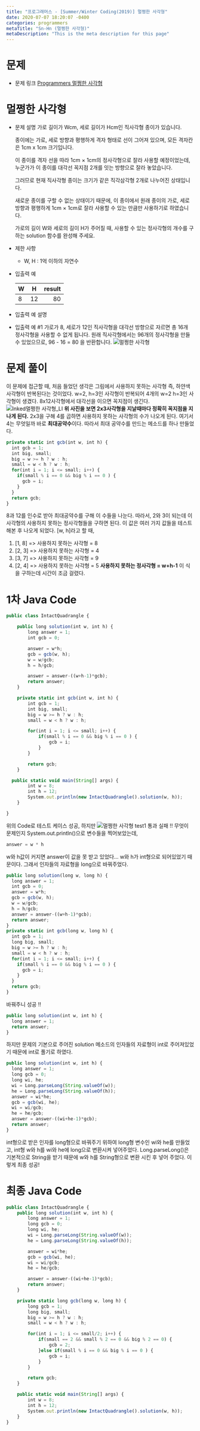 ```yaml
---
title: "프로그래머스 - [Summer/Winter Coding(2019)] 멀쩡한 사각형"
date: 2020-07-07 18:20:07 -0400
categories: programmers
metaTitle: "Sn-Hn (멀쩡한 사각형)"
metaDescription: "This is the meta description for this page"
---
```


# 문제
- 문제 링크
  [Programmers 멀쩡한 사각형](https://programmers.co.kr/learn/courses/30/lessons/62048)

# 멀쩡한 사각형
- 문제 설명
  가로 길이가 Wcm, 세로 길이가 Hcm인 직사각형 종이가 있습니다.

  종이에는 가로, 세로 방향과 평행하게 격자 형태로 선이 그어져 있으며, 모든 격자칸은 1cm x 1cm 크기입니다.

  이 종이를 격자 선을 따라 1cm × 1cm의 정사각형으로 잘라 사용할 예정이었는데, 누군가가 이 종이를 대각선 꼭지점 2개를 잇는 방향으로 잘라 놓았습니다.

  그러므로 현재 직사각형 종이는 크기가 같은 직각삼각형 2개로 나누어진 상태입니다.

  새로운 종이를 구할 수 없는 상태이기 때문에, 이 종이에서 원래 종이의 가로, 세로 방향과 평행하게 1cm × 1cm로 잘라 사용할 수 있는 만큼만 사용하기로 하였습니다.

  가로의 길이 W와 세로의 길이 H가 주어질 때, 사용할 수 있는 정사각형의 개수를 구하는 solution 함수를 완성해 주세요.

- 제한 사항
  - W, H : 1억 이하의 자연수

- 입출력 예

  W |	H |	result
  ---|:---:|---:
  8 |	12 | 80

- 입출력 예 설명
- 입출력 예 #1
  가로가 8, 세로가 12인 직사각형을 대각선 방향으로 자르면 총 16개 정사각형을 사용할 수 없게 됩니다.
  원래 직사각형에서는 96개의 정사각형을 만들 수 있었으므로, 96 - 16 = 80 을 반환합니다.
  ![멀쩡한 사각형](https://user-images.githubusercontent.com/40006670/86884460-8c9d5900-c12e-11ea-8052-b8740003ec4a.png)
# 문제 풀이
이 문제에 접근할 때, 처음 들었던 생각은 그림에서 사용하지 못하는 사각형 즉, 하얀색 사각형이 반복된다는 것이었다.
w=2, h=3인 사각형이 반복되어 4개의 w=2 h=3인 사각형이 생겼다.
8x12사각형에서 대각선을 이으면 꼭지점이 생긴다.
![Inked멀쩡한 사각형_LI](https://user-images.githubusercontent.com/40006670/86885530-67a9e580-c130-11ea-9749-3b9b1d1f96df.jpg)
**위 사진을 보면 2x3사각형을 지날때마다 정확히 꼭지점을 지나게 된다.**
2x3을 구해 4를 곱하면 사용하지 못하는 사각형의 수가 나오게 된다.
여기서 4는 무엇일까
바로 **최대공약수**이다.
따라서 최대 공약수를 만드는 메소드를 하나 만들었다.
``` javascript
private static int gcb(int w, int h) {
  int gcb = 1;
  int big, small;
  big = w >= h ? w : h;
  small = w < h ? w : h;
  for(int i = 1; i <= small; i++) {
    if(small % i == 0 && big % i == 0 ) {
      gcb = i;
    }
  }
  return gcb;
}
```
8과 12를 인수로 받아 최대공약수를 구해 이 수들을 나눈다.
따라서, 2와 3이 되는데 이 사각형의 사용하지 못하는 정사각형들을 구하면 된다.
이 값은 여러 가지 값들을 테스트 해본 후 나오게 되었다.
[w, h]라고 할 때,
1. [1, 8] => 사용하지 못하는 사각형 = 8
1. [2, 3] => 사용하지 못하는 사각형 = 4
1. [3, 7] => 사용하지 못하는 사각형 = 9
1. [2, 4] => 사용하지 못하는 사각형 = 5
   **사용하지 못하는 정사각형 = w+h-1**
   이 식을 구하는데 시간이 조금 걸렸다.
# 1차 Java Code
``` javascript
public class IntactQuadrangle {

	public long solution(int w, int h) {
		long answer = 1;
		int gcb = 0;

		answer = w*h;
		gcb = gcb(w, h);
		w = w/gcb;
		h = h/gcb;

		answer = answer-((w+h-1)*gcb);
		return answer;
	}

	private static int gcb(int w, int h) {
		int gcb = 1;
		int big, small;
		big = w >= h ? w : h;
		small = w < h ? w : h;

		for(int i = 1; i <= small; i++) {
			if(small % i == 0 && big % i == 0 ) {
				gcb = i;
			}
		}

		return gcb;
	}

  public static void main(String[] args) {
		int w = 8;
		int h = 12;
		System.out.println(new IntactQuadrangle().solution(w, h));
	}

}
```
위의 Code로 테스트 케이스 성공, 하지만
![멀쩡한 사각형 test1](https://user-images.githubusercontent.com/40006670/86887097-09cacd00-c133-11ea-96b7-bc34212508a1.PNG)
통과 실패 !!
무엇이 문제인지 System.out.println()으로 변수들을 찍어보았는데,
``` javascript
answer = w * h
```
w와 h값이 커지면 answer이 값을 못 받고 있었다...
w와 h가 int형으로 되어있었기 때문이다.
그래서 인자들의 자료형을 long으로 바꿔주었다.
``` javascript
public long solution(long w, long h) {
  long answer = 1;
  int gcb = 0;
  answer = w*h;
  gcb = gcb(w, h);
  w = w/gcb;
  h = h/gcb;
  answer = answer-((w+h-1)*gcb);
  return answer;
}
private static int gcb(long w, long h) {
  int gcb = 1;
  long big, small;
  big = w >= h ? w : h;
  small = w < h ? w : h;
  for(int i = 1; i <= small; i++) {
    if(small % i == 0 && big % i == 0 ) {
      gcb = i;
    }
  }
  return gcb;
}
```
바꿔주니 성공 !!
``` javascript
public long solution(int w, int h) {
  long answer = 1;
  return answer;
}

```
하지만 문제의 기본으로 주어진 solution 메소드의 인자들의 자료형이 int로 주어져있었기 때문에 int로 풀기로 하였다.
``` javascript
public long solution(int w, int h) {
  long answer = 1;
  long gcb = 0;
  long wi, he;
  wi = Long.parseLong(String.valueOf(w));
  he = Long.parseLong(String.valueOf(h));
  answer = wi*he;
  gcb = gcb(wi, he);
  wi = wi/gcb;
  he = he/gcb;
  answer = answer-((wi+he-1)*gcb);
  return answer;
}
```
int형으로 받은 인자를 long형으로 바꿔주기 위하여 long형 변수인 wi와 he를 만들었고,
int형 w와 h를 wi와 he에 long으로 변환시켜 넣어주었다.
Long.parseLong()은 기본적으로 String을 받기 때문에 w와 h를 String형으로 변환 시킨 후 넣어 주었다.
이렇게 최종 성공!
# 최종 Java Code
``` javascript
public class IntactQuadrangle {
    public long solution(int w, int h) {
        long answer = 1;
        long gcb = 0;
        long wi, he;
        wi = Long.parseLong(String.valueOf(w));
        he = Long.parseLong(String.valueOf(h));

        answer = wi*he;
        gcb = gcb(wi, he);
        wi = wi/gcb;
        he = he/gcb;

        answer = answer-((wi+he-1)*gcb);
        return answer;
    }

    private static long gcb(long w, long h) {
        long gcb = 1;
        long big, small;
        big = w >= h ? w : h;
        small = w < h ? w : h;

        for(int i = 1; i <= small/2; i++) {
            if(small == 2 && small % 2 == 0 && big % 2 == 0) {
                gcb = 2;
            }else if(small % i == 0 && big % i == 0 ) {
                gcb = i;
            }
        }

        return gcb;
    }

    public static void main(String[] args) {
        int w = 8;
        int h = 12;
        System.out.println(new IntactQuadrangle().solution(w, h));
    }
}
